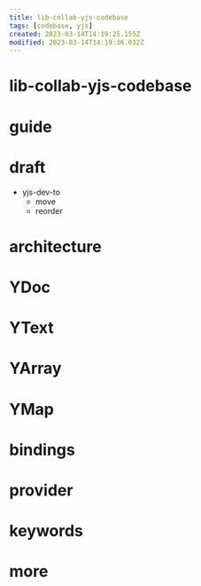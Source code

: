 ```yaml
---
title: lib-collab-yjs-codebase
tags: [codebase, yjs]
created: 2023-03-14T14:19:25.155Z
modified: 2023-03-14T14:19:36.032Z
---
```


# lib-collab-yjs-codebase

# guide

# draft
- yjs-dev-to
  - move
  - reorder
# architecture

# YDoc

# YText

# YArray

# YMap

# bindings

# provider

# keywords

# more
